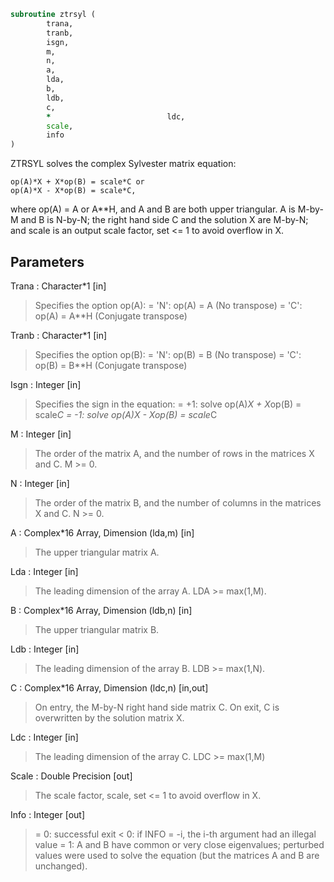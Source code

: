 ```fortran
subroutine ztrsyl (
		trana,
		tranb,
		isgn,
		m,
		n,
		a,
		lda,
		b,
		ldb,
		c,
		*                          ldc,
		scale,
		info
)
```

 ZTRSYL solves the complex Sylvester matrix equation:

    op(A)*X + X*op(B) = scale*C or
    op(A)*X - X*op(B) = scale*C,

 where op(A) = A or A**H, and A and B are both upper triangular. A is
 M-by-M and B is N-by-N; the right hand side C and the solution X are
 M-by-N; and scale is an output scale factor, set <= 1 to avoid
 overflow in X.

## Parameters
Trana : Character*1 [in]
> Specifies the option op(A):
> = 'N': op(A) = A    (No transpose)
> = 'C': op(A) = A**H (Conjugate transpose)

Tranb : Character*1 [in]
> Specifies the option op(B):
> = 'N': op(B) = B    (No transpose)
> = 'C': op(B) = B**H (Conjugate transpose)

Isgn : Integer [in]
> Specifies the sign in the equation:
> = +1: solve op(A)*X + X*op(B) = scale*C
> = -1: solve op(A)*X - X*op(B) = scale*C

M : Integer [in]
> The order of the matrix A, and the number of rows in the
> matrices X and C. M >= 0.

N : Integer [in]
> The order of the matrix B, and the number of columns in the
> matrices X and C. N >= 0.

A : Complex*16 Array, Dimension (lda,m) [in]
> The upper triangular matrix A.

Lda : Integer [in]
> The leading dimension of the array A. LDA >= max(1,M).

B : Complex*16 Array, Dimension (ldb,n) [in]
> The upper triangular matrix B.

Ldb : Integer [in]
> The leading dimension of the array B. LDB >= max(1,N).

C : Complex*16 Array, Dimension (ldc,n) [in,out]
> On entry, the M-by-N right hand side matrix C.
> On exit, C is overwritten by the solution matrix X.

Ldc : Integer [in]
> The leading dimension of the array C. LDC >= max(1,M)

Scale : Double Precision [out]
> The scale factor, scale, set <= 1 to avoid overflow in X.

Info : Integer [out]
> = 0: successful exit
> < 0: if INFO = -i, the i-th argument had an illegal value
> = 1: A and B have common or very close eigenvalues; perturbed
> values were used to solve the equation (but the matrices
> A and B are unchanged).

